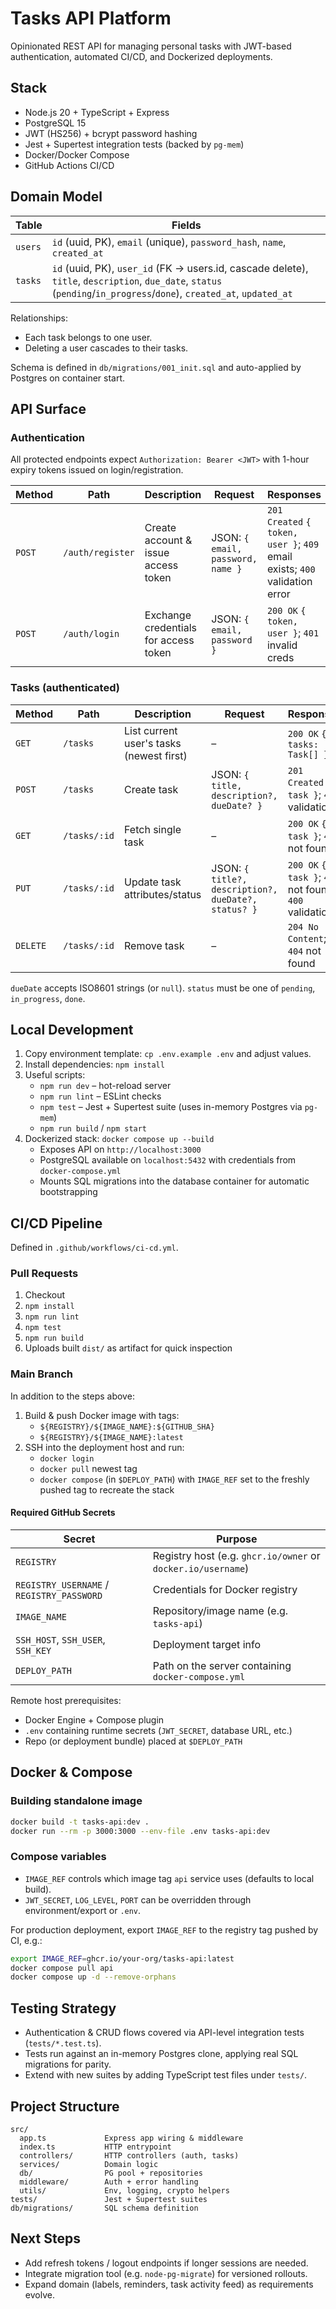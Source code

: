 # Tasks API Platform

Opinionated REST API for managing personal tasks with JWT-based authentication, automated CI/CD, and Dockerized deployments.

## Stack
- Node.js 20 + TypeScript + Express
- PostgreSQL 15
- JWT (HS256) + bcrypt password hashing
- Jest + Supertest integration tests (backed by `pg-mem`)
- Docker/Docker Compose
- GitHub Actions CI/CD

## Domain Model
| Table | Fields |
| --- | --- |
| `users` | `id` (uuid, PK), `email` (unique), `password_hash`, `name`, `created_at` |
| `tasks` | `id` (uuid, PK), `user_id` (FK → users.id, cascade delete), `title`, `description`, `due_date`, `status` (`pending`/`in_progress`/`done`), `created_at`, `updated_at` |

Relationships:
- Each task belongs to one user.
- Deleting a user cascades to their tasks.

Schema is defined in `db/migrations/001_init.sql` and auto-applied by Postgres on container start.

## API Surface

### Authentication
All protected endpoints expect `Authorization: Bearer <JWT>` with 1-hour expiry tokens issued on login/registration.

| Method | Path | Description | Request | Responses |
| --- | --- | --- | --- | --- |
| `POST` | `/auth/register` | Create account & issue access token | JSON: `{ email, password, name }` | `201 Created` `{ token, user }`; `409` email exists; `400` validation error |
| `POST` | `/auth/login` | Exchange credentials for access token | JSON: `{ email, password }` | `200 OK` `{ token, user }`; `401` invalid creds |

### Tasks (authenticated)

| Method | Path | Description | Request | Responses |
| --- | --- | --- | --- | --- |
| `GET` | `/tasks` | List current user's tasks (newest first) | – | `200 OK` `{ tasks: Task[] }` |
| `POST` | `/tasks` | Create task | JSON: `{ title, description?, dueDate? }` | `201 Created` `{ task }`; `400` validation |
| `GET` | `/tasks/:id` | Fetch single task | – | `200 OK` `{ task }`; `404` not found |
| `PUT` | `/tasks/:id` | Update task attributes/status | JSON: `{ title?, description?, dueDate?, status? }` | `200 OK` `{ task }`; `404` not found; `400` validation |
| `DELETE` | `/tasks/:id` | Remove task | – | `204 No Content`; `404` not found |

`dueDate` accepts ISO8601 strings (or `null`). `status` must be one of `pending`, `in_progress`, `done`.

## Local Development

1. Copy environment template: `cp .env.example .env` and adjust values.
2. Install dependencies: `npm install`
3. Useful scripts:
   - `npm run dev` – hot-reload server
   - `npm run lint` – ESLint checks
   - `npm test` – Jest + Supertest suite (uses in-memory Postgres via `pg-mem`)
   - `npm run build` / `npm start`
4. Dockerized stack: `docker compose up --build`
   - Exposes API on `http://localhost:3000`
   - PostgreSQL available on `localhost:5432` with credentials from `docker-compose.yml`
   - Mounts SQL migrations into the database container for automatic bootstrapping

## CI/CD Pipeline
Defined in `.github/workflows/ci-cd.yml`.

### Pull Requests
1. Checkout
2. `npm install`
3. `npm run lint`
4. `npm test`
5. `npm run build`
6. Uploads built `dist/` as artifact for quick inspection

### Main Branch
In addition to the steps above:
1. Build & push Docker image with tags:
   - `${REGISTRY}/${IMAGE_NAME}:${GITHUB_SHA}`
   - `${REGISTRY}/${IMAGE_NAME}:latest`
2. SSH into the deployment host and run:
   - `docker login`
   - `docker pull` newest tag
   - `docker compose` (in `$DEPLOY_PATH`) with `IMAGE_REF` set to the freshly pushed tag to recreate the stack

#### Required GitHub Secrets
| Secret | Purpose |
| --- | --- |
| `REGISTRY` | Registry host (e.g. `ghcr.io/owner` or `docker.io/username`) |
| `REGISTRY_USERNAME` / `REGISTRY_PASSWORD` | Credentials for Docker registry |
| `IMAGE_NAME` | Repository/image name (e.g. `tasks-api`) |
| `SSH_HOST`, `SSH_USER`, `SSH_KEY` | Deployment target info |
| `DEPLOY_PATH` | Path on the server containing `docker-compose.yml` |

Remote host prerequisites:
- Docker Engine + Compose plugin
- `.env` containing runtime secrets (`JWT_SECRET`, database URL, etc.)
- Repo (or deployment bundle) placed at `$DEPLOY_PATH`

## Docker & Compose

### Building standalone image
```bash
docker build -t tasks-api:dev .
docker run --rm -p 3000:3000 --env-file .env tasks-api:dev
```

### Compose variables
- `IMAGE_REF` controls which image tag `api` service uses (defaults to local build).
- `JWT_SECRET`, `LOG_LEVEL`, `PORT` can be overridden through environment/export or `.env`.

For production deployment, export `IMAGE_REF` to the registry tag pushed by CI, e.g.:
```bash
export IMAGE_REF=ghcr.io/your-org/tasks-api:latest
docker compose pull api
docker compose up -d --remove-orphans
```

## Testing Strategy
- Authentication & CRUD flows covered via API-level integration tests (`tests/*.test.ts`).
- Tests run against an in-memory Postgres clone, applying real SQL migrations for parity.
- Extend with new suites by adding TypeScript test files under `tests/`.

## Project Structure
```
src/
  app.ts             Express app wiring & middleware
  index.ts           HTTP entrypoint
  controllers/       HTTP controllers (auth, tasks)
  services/          Domain logic
  db/                PG pool + repositories
  middleware/        Auth + error handling
  utils/             Env, logging, crypto helpers
tests/               Jest + Supertest suites
db/migrations/       SQL schema definition
```

## Next Steps
- Add refresh tokens / logout endpoints if longer sessions are needed.
- Integrate migration tool (e.g. `node-pg-migrate`) for versioned rollouts.
- Expand domain (labels, reminders, task activity feed) as requirements evolve.
